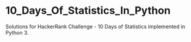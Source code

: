 # 10_Days_Of_Statistics_In_Python
Solutions for HackerRank Challenge - 10 Days of Statistics implemented in Python 3.
